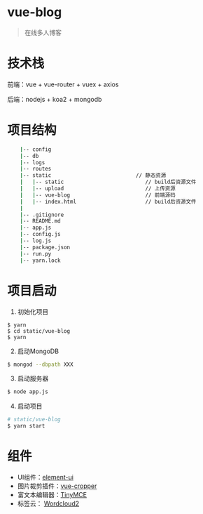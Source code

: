 # vue-blog

>在线多人博客

# 技术栈 

前端：vue + vue-router + vuex + axios

后端：nodejs + koa2 + mongodb

# 项目结构
```bash
    |-- config      
    |-- db          
    |-- logs
    |-- routes           
    |-- static                           // 静态资源
    |   |-- static                          // build后资源文件
    |   |-- upload                          // 上传资源
    |   |-- vue-blog                        // 前端源码
    |   |-- index.html                      // build后资源文件
    |   
    |-- .gitignore                       
    |-- README.md
    |-- app.js
    |-- config.js  
    |-- log.js                   
    |-- package.json                     
    |-- run.py
    |-- yarn.lock                        
```

# 项目启动

1. 初始化项目

```
$ yarn
$ cd static/vue-blog
$ yarn
```
 
2. 启动MongoDB
```bash
$ mongod --dbpath XXX
```
3. 启动服务器
```bash
$ node app.js
```
4. 启动项目
```bash
# static/vue-blog
$ yarn start
```

# 组件

+ UI组件：<a href="http://element.eleme.io/#/zh-CN" target="_blank">element-ui</a>
+ 图片裁剪插件：<a href="https://github.com/xyxiao001/vue-cropper" target="_blank">vue-cropper</a>
+ 富文本编辑器：<a href="https://www.tiny.cloud/" target="_blank">TinyMCE</a>
+ 标签云： <a href="https://cran.r-project.org/web/packages/wordcloud2/vignettes/wordcloud.html" target="_blank">Wordcloud2</a>
